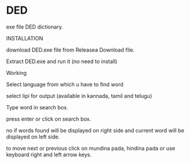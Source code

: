 # DED
exe file DED dictionary.


INSTALLATION

download DED.exe file from Releasea Download file.

Extract DED.exe and run it (no need to install)


Working

Select language from which u have to find word

select lipi for output (available in kannada, tamil and telugu)

Type word in search box.

press enter or click on search box.

no if words found will be displayed on right side and current word will be displayed on left side.

to move next or previous click on mundina pada, hindina pada or use keyboard right and left arrow keys.

